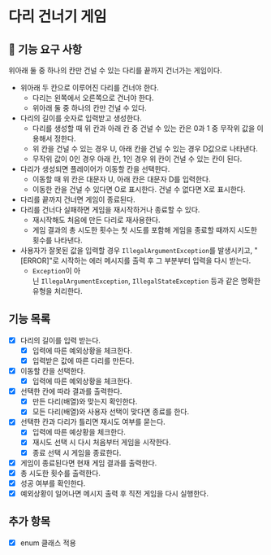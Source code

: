 # ****다리 건너기 게임****

## **🚀 기능 요구 사항**

위아래 둘 중 하나의 칸만 건널 수 있는 다리를 끝까지 건너가는 게임이다.

- 위아래 두 칸으로 이루어진 다리를 건너야 한다.
    - 다리는 왼쪽에서 오른쪽으로 건너야 한다.
    - 위아래 둘 중 하나의 칸만 건널 수 있다.
- 다리의 길이를 숫자로 입력받고 생성한다.
    - 다리를 생성할 때 위 칸과 아래 칸 중 건널 수 있는 칸은 0과 1 중 무작위 값을 이용해서 정한다.
    - 위 칸을 건널 수 있는 경우 U, 아래 칸을 건널 수 있는 경우 D값으로 나타낸다.
    - 무작위 값이 0인 경우 아래 칸, 1인 경우 위 칸이 건널 수 있는 칸이 된다.
- 다리가 생성되면 플레이어가 이동할 칸을 선택한다.
    - 이동할 때 위 칸은 대문자 U, 아래 칸은 대문자 D를 입력한다.
    - 이동한 칸을 건널 수 있다면 O로 표시한다. 건널 수 없다면 X로 표시한다.
- 다리를 끝까지 건너면 게임이 종료된다.
- 다리를 건너다 실패하면 게임을 재시작하거나 종료할 수 있다.
    - 재시작해도 처음에 만든 다리로 재사용한다.
    - 게임 결과의 총 시도한 횟수는 첫 시도를 포함해 게임을 종료할 때까지 시도한 횟수를 나타낸다.
- 사용자가 잘못된 값을 입력할 경우 `IllegalArgumentException`를 발생시키고, "[ERROR]"로 시작하는 에러 메시지를 출력 후 그 부분부터 입력을 다시 받는다.
    - `Exception`이 아닌 `IllegalArgumentException`, `IllegalStateException` 등과 같은 명확한 유형을 처리한다.

## 기능 목록

- [x]  다리의 길이를 입력 받는다.
    - [x]  입력에 따른 예외상황을 체크한다.
    - [x]  입력받은 값에 따른 다리를 만든다.
- [x]  이동할 칸을 선택한다.
    - [x]  입력에 따른 예외상황을 체크한다.
- [x]  선택한 칸에 따라 결과를 출력한다.
    - [x]  만든 다리(배열)와 맞는지 확인한다.
    - [x]  모든 다리(배열)와 사용자 선택이 맞다면 종료를 한다.
- [x]  선택한 칸과 다리가 틀리면 재시도 여부를 묻는다.
    - [x]  입력에 따른 예상황을 체크한다.
    - [x]  재시도 선택 시 다시 처음부터 게임을 시작한다.
    - [x]  종료 선택 시 게임을 종료한다.
- [x]  게임이 종료된다면 현재 게임 결과를 출력한다.
- [x]  총 시도한 횟수를 출력한다.
- [x]  성공 여부를 확인한다.
- [x]  예외상황이 일어나면 메시지 출력 후 직전 게임을 다시 실행한다.

## 추가 항목

- [x]  enum 클래스 적용